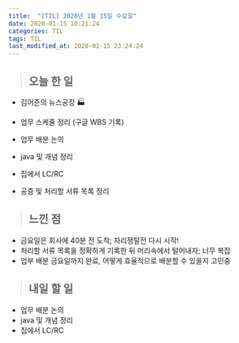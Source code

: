 ```yaml
---
title:  "[TIL] 2020년 1월 15일 수요일"
date: 2020-01-15 10:21:24
categories: TIL
tags: TIL
last_modified_at: 2020-01-15 23:24:24
---
```


>## 오늘 한 일   

- 김어준의 뉴스공장 :factory:

- 업무 스케줄 정리 (구글 WBS 기록)
- 업무 배분 논의

- java 및 개념 정리
- 집에서 LC/RC

- 공증 및 처리할 서류 목록 정리


>## 느낀 점

- 금요일은 회사에 40분 전 도착; 자리쟁탈전 다시 시작!
- 처리할 서류 목록을 정확하게 기록한 뒤 머리속에서 털어내자; 너무 복잡
- 업부 배분 금요일까지 완료, 어떻게 효율적으로 배분할 수 있을지 고민중


>## 내일 할 일

- 업무 배분 논의
- java 및 개념 정리
- 집에서 LC/RC
